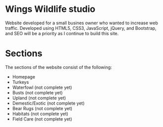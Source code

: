 # Wings Wildlife studio

Website developed for a small busines owner who wanted to increase web traffic. Developed using HTML5, CSS3, JavaScript, jQuery, and Bootstrap, and SEO will be a priority as I continue to build this site.

# Sections

The sections of the website consist of the following:

* Homepage
* Turkeys
* Waterfowl (not complete yet)
* Busts (not complete yet)
* Upland (not complete yet)
* Demestic/Exotic (not complete yet)
* Bear Rugs (not complete yet)
* Habitats (not complete yet)
* Field Care (not complete yet)